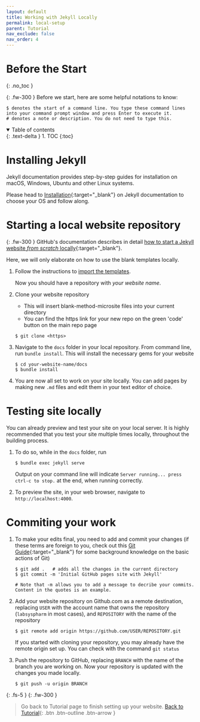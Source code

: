 ```yaml
---
layout: default
title: Working with Jekyll Locally
permalink: local-setup
parent: Tutorial
nav_exclude: false
nav_order: 4
---
```

# Before the Start
{: .no_toc }

{: .fw-300 }
Before we start, here are some helpful notations to know:
```
$ denotes the start of a command line. You type these command lines into your command prompt window and press Enter to execute it.
# denotes a note or description. You do not need to type this.
```
<details open markdown="block">
  <summary>
    Table of contents
  </summary>
  {: .text-delta }
1. TOC
{:toc}
</details>

# Installing Jekyll
Jekyll documentation provides step-by-step guides for installation on macOS, Windows, Ubuntu and other Linux systems. 

Please head to [Installation](https://jekyllrb.com/docs/installation/#requirements){:target="_blank"} on Jekyll documentation to choose your OS and follow along.

# Starting a local website repository

{: .fw-300 }
GitHub's documentation describes in detail [how to start a Jekyll website *from scratch* locally](https://docs.github.com/en/pages/setting-up-a-github-pages-site-with-jekyll/creating-a-github-pages-site-with-jekyll){:target="_blank"}. 

Here, we will only elaborate on how to use the blank templates locally. 

1. Follow the instructions to [import the templates](./import-template.md#importing-template-repository-on-github).

    Now you should have a repository with *your website name*. 

2. Clone your website repository
    - This will insert blank-method-microsite files into your current directory
    - You can find the https link for your new repo on the green 'code' button on the main repo page

    ```
    $ git clone <https>
    ```

3. Navigate to the `docs` folder in your local repository. From command line, run `bundle install`. This will install the necessary gems for your website
    ```
    $ cd your-website-name/docs
    $ bundle install
    ```

4. You are now all set to work on your site locally. You can add pages by making new `.md` files and edit them in your text editor of choice. 

# Testing site locally
You can already preview and test your site on your local server. It is highly recommended that you test your site multiple times locally, throughout the building process. 

1. To do so, while in the `docs` folder, run 
    ```
    $ bundle exec jekyll serve
    ```
    Output on your command line will indicate `Server running... press ctrl-c to stop.` at the end, when running correctly.

2. To preview the site, in your web browser, navigate to `http://localhost:4000`.

# Commiting your work

1. To make your edits final, you need to add and commit your changes (if these terms are foreign to you, check out this [Git Guide](https://github.com/git-guides/){:target="_blank"} for some background knowledge on the basic actions of Git)
    ```
    $ git add .   # adds all the changes in the current directory
    $ git commit -m 'Initial GitHub pages site with Jekyll'

    # Note that -m allows you to add a message to decribe your commits. Content in the quotes is an example.
    ```

2. Add your website repository on Github.com as a remote destination, replacing `USER` with the account name that owns the repository (`labsyspharm` in most cases), and `REPOSITORY` with the name of the repository
    ```
    $ git remote add origin https://github.com/USER/REPOSITORY.git
    ```
    If you started with cloning your repository, you may already have the remote origin set up. You can check with the command `git status`

3. Push the repository to GitHub, replacing `BRANCH` with the name of the branch you are working on. Now your repository is updated with the changes you made locally.
    ```
    $ git push -u origin BRANCH
    ```


{: .fs-5 }
{: .fw-300 }
>Go back to Tutorial page to finish setting up your website.
>[Back to Tutorial](./tutorial.md){: .btn .btn-outline .btn-arrow }
